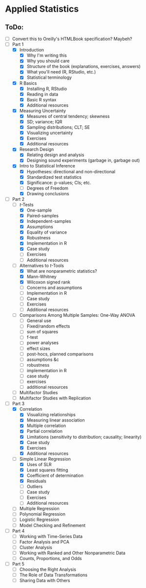 Applied Statistics
============

ToDo:
-----
- [ ] Convert this to Oreilly's HTMLBook specification? Maybeh?
- [ ] Part 1
    - [X] Introduction
      - [X] Why I'm writing this
      - [X] Why you should care
      - [X] Structure of the book (explanations, exercises, answers)
      - [X] What you'll need (R, RStudio, etc.)
      - [X] Statistical terminology
    - [X] R Basics
      - [X] Installing R, RStudio
      - [X] Reading in data
      - [X] Basic R syntax
      - [X] Additional resources
    - [X] Measuring Uncertainty
      - [X] Measures of central tendency; skewness
      - [X] SD; variance; IQR
      - [X] Sampling distributions; CLT; SE
      - [X] Visualizing uncertainty
      - [X] Exercises
      - [X] Additional resources
    - [X] Research Design
      - [X] Relating design and analysis
      - [X] Designing sound experiments (garbage in, garbage out)
    - [X] Intro to Statistical Inference
      - [X] Hypotheses: directional and non-directional
      - [X] Standardized test statistics
      - [X] Significance: p-values; CIs; etc.
      - [ ] Degrees of Freedom
      - [X] Drawing conclusions
- [ ] Part 2
    - [ ] *t*-Tests
        - [X] One-sample
        - [X] Paired-samples
        - [X] Independent-samples
        - [X] Assumptions
        - [X] Equality of variance
        - [X] Robustness
        - [X] Implementation in R
        - [X] Case study
        - [ ] Exercises
        - [ ] Additional resources
    - [ ] Alternatives to *t*-Tools
        - [X] What are nonparametric statistics?
        - [X] Mann-Whitney
        - [X] Wilcoxon signed rank
        - [ ] Concerns and assumptions
        - [ ] Implementation in R
        - [ ] Case study
        - [ ] Exercises
        - [ ] Additional resources
    - [ ] Comparisons Among Multiple Samples: One-Way ANOVA
        - [ ] General use
        - [ ] Fixed/random effects
        - [ ] sum of squares
        - [ ] f-test
        - [ ] power analyses
        - [ ] effect sizes
        - [ ] post-hocs, planned comparisons
        - [ ] assumptions &c
        - [ ] robustness
        - [ ] implementation in R
        - [ ] case study
        - [ ] exercises
        - [ ] additional resources
    - [ ] Multifactor Studies
    - [ ] Multifactor Studies with Replication
- [ ] Part 3
    - [X] Correlation
      - [X] Visualizing relationships
      - [X] Measuring linear association
      - [X] Multiple correlation
      - [X] Partial correlation
      - [X] Limitations (sensitivity to distribution; causality; linearity)
      - [X] Case study
      - [X] Exercises
      - [X] Additional resources
    - [ ] Simple Linear Regression
      - [X] Uses of SLR
      - [X] Least squares fitting
      - [X] Coefficient of determination
      - [X] Residuals
      - [ ] Outliers
      - [ ] Case study
      - [ ] Exercises
      - [ ] Additional resources
    - [ ] Multiple Regression
    - [ ] Polynomial Regression
    - [ ] Logistic Regression
    - [ ] Model Checking and Refinement
- [ ] Part 4
    - [ ] Working with Time-Series Data
    - [ ] Factor Analysis and PCA
    - [ ] Cluster Analysis
    - [ ] Working with Ranked and Other Nonparametric Data
    - [ ] Counts, Proportions, and Odds
- [ ] Part 5
    - [ ] Choosing the Right Analysis
    - [ ] The Role of Data Transformations
    - [ ] Sharing Data with Others
